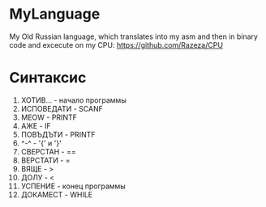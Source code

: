 # MyLanguage
My Old Russian language, which translates into my asm and then in binary code and excecute on my CPU:
https://github.com/Razeza/CPU

# Синтаксис

1. ХОТИВ...   - начало программы   
2. ИСПОВЕДАТИ - SCANF              
3. MEOW       - PRINTF 
4. АЖЕ        - IF 
5. ПОВЪДЪТИ   - PRINTF 
6. ^-^        - '{' и '}' 
7. СВЕРСТАН   - == 
8. ВЕРСТАТИ   - = 
9. ВЯЩЕ       - > 
10. ДОЛУ       - < 
11. УСПЕНИЕ    - конец программы 
12. ДОКАМЕСТ   - WHILE 
